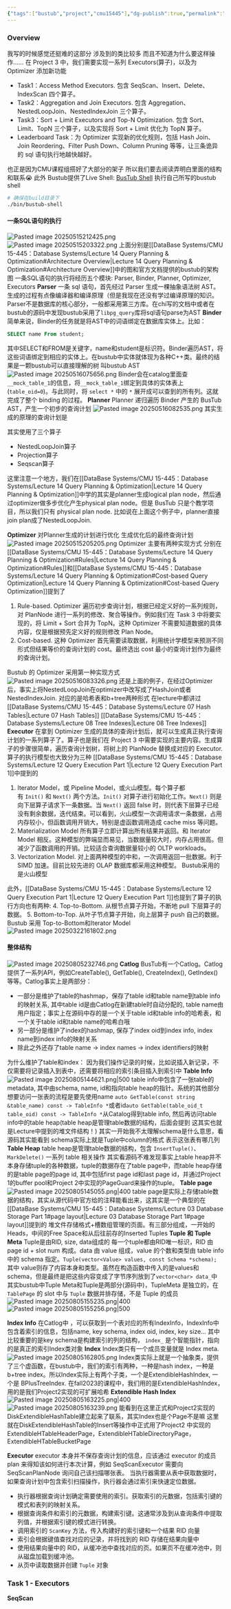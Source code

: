 ```yaml
---
{"tags":["bustub","project","cmu15445"],"dg-publish":true,"permalink":"/DataBase Systems/CMU 15-445：Database Systems/Project 3 Query Execution/","dgPassFrontmatter":true,"noteIcon":"","created":"2025-05-15T20:21:35.866+08:00","updated":"2025-08-05T23:35:19.601+08:00"}
---
```


### Overview
我写的时候感觉还挺难的这部分 涉及到的类比较多 而且不知道为什么要这样操作……
在 Project 3 中，我们需要实现一系列 Executors(算子)，以及为 Optimizer 添加新功能
- Task1：Access Method Executors. 包含 SeqScan、Insert、Delete、IndexScan 四个算子。
- Task2：Aggregation and Join Executors. 包含 Aggregation、NestedLoopJoin、NestedIndexJoin 三个算子。
- Task3：Sort + Limit Executors and Top-N Optimization. 包含 Sort、Limit、TopN 三个算子，以及实现将 Sort + Limit 优化为 TopN 算子。
- Leaderboard Task：为 Optimizer 实现新的优化规则，包括 Hash Join、Join Reordering、Filter Push Down、Column Pruning 等等，让三条诡异的 sql 语句执行地越快越好。

也正是因为CMU课程组搭好了大部分的架子 所以我们要去阅读弄明白里面的结构和联系😭
此外 Bustub提供了Live Shell: [BusTub Shell](https://15445.courses.cs.cmu.edu/fall2023/bustub/)
执行自己所写的bustub shell
```bash
# 确保在build目录下
./bin/bustub-shell
```

#### 一条SQL语句的执行
![Pasted image 20250515212425.png](/img/user/accessory/Pasted%20image%2020250515212425.png)
![Pasted image 20250515203322.png](/img/user/accessory/Pasted%20image%2020250515203322.png)
上面分别是[[DataBase Systems/CMU 15-445：Database Systems/Lecture 14 Query Planning & Optimization#Architecture Overview\|Lecture 14 Query Planning & Optimization#Architecture Overview]]中的图和官方文档提供的bustub的架构图
一条SQL语句的执行将经历五个模块: Parser, Binder, Planner, Optimizer, Executors
**Parser**
一条 sql 语句，首先经过 Parser 生成一棵抽象语法树 AST。生成的过程有点像编译器和编译原理（但是我现在还没有学过编译原理的知识。Parser不是数据库的核心部分，一般都采用第三方库。在chi写的文档中或者在bustub的源码中发现bustub采用了`libpg_query`库将sql语句parse为AST
**Binder**
简单来说，Binder的任务就是将AST中的词语绑定在数据库实体上。比如：
```sql
SELECT name From student;
```
其中SELECT和FROM是关键字，name和student是标识符。Binder遍历AST，将这些词语绑定到相应的实体上。在bustub中实体就体现为各种C++类。最终的结果是一颗bustub可以直接理解的树 叫bustub AST
![Pasted image 20250516075656.png](/img/user/accessory/Pasted%20image%2020250516075656.png)
Binder会在catalog里面查`__mock_table_1`的信息，将`__mock_table_1`绑定到具体的实体表上(`table_oid=0`)。与此同时，将 `select *` 中的 `*` 展开成可以查到的所有列。这就完成了整个 binding 的过程。
**Planner**
Planner 递归遍历 Binder 产生的 BusTub AST，产生一个初步的查询计划
![Pasted image 20250516082535.png](/img/user/accessory/Pasted%20image%2020250516082535.png)
其实生成的原理的查询计划是

其实使用了三个算子
- NestedLoopJoin算子
- Projection算子
- Seqscan算子

这里注意一个地方，我们在[[DataBase Systems/CMU 15-445：Database Systems/Lecture 14 Query Planning & Optimization\|Lecture 14 Query Planning & Optimization]]中学的其实是planner生成logical plan node，然后通过optimizer做多步优化产生physical plan node。但是 BusTub 只是个教学项目，所以我们只有 physical plan node. 比如说在上面这个例子中，planner直接join plan成了NestedLoopJoin.


**Optimizer**
对Planner生成的计划进行优化 生成优化后的最终查询计划
![Pasted image 20250515205205.png](/img/user/accessory/Pasted%20image%2020250515205205.png)
Optimizer 主要有两种实现方式 分别在[[DataBase Systems/CMU 15-445：Database Systems/Lecture 14 Query Planning & Optimization#Rules\|Lecture 14 Query Planning & Optimization#Rules]]和[[DataBase Systems/CMU 15-445：Database Systems/Lecture 14 Query Planning & Optimization#Cost-based Query Optimization\|Lecture 14 Query Planning & Optimization#Cost-based Query Optimization]]提到了
1. Rule-based. Optimizer 遍历初步查询计划，根据已经定义好的一系列规则，对 PlanNode 进行一系列的修改、聚合等操作。例如我们在 Task 3 中将要实现的，将 Limit + Sort 合并为 TopN。这种 Optimizer 不需要知道数据的具体内容，仅是根据预先定义好的规则修改 Plan Node。
2. Cost-based. 这种 Optimizer 首先需要读取数据，利用统计学模型来预测不同形式但结果等价的查询计划的 cost。最终选出 cost 最小的查询计划作为最终的查询计划。

Bustub 的 Optimizer 采用第一种实现方式
![Pasted image 20250516083326.png](/img/user/accessory/Pasted%20image%2020250516083326.png)
还是上面的例子，在经过Optimizer后，事实上将NestedLoopJoin在optimizer中改写成了HashJoin或者NestedIndexJoin. 对应的是哈希表和b+tree两种形式 在lecture中都讲过 [[DataBase Systems/CMU 15-445：Database Systems/Lecture 07 Hash Tables\|Lecture 07 Hash Tables]] [[DataBase Systems/CMU 15-445：Database Systems/Lecture 08 Tree Indexes\|Lecture 08 Tree Indexes]]
**Executor**
在拿到 Optimizer 生成的具体的查询计划后，就可以生成真正执行查询计划的一系列算子了。算子也是我们在 Project 3 中需要实现的主要内容。生成算子的步骤很简单，遍历查询计划树，将树上的 PlanNode 替换成对应的 Executor.
算子的执行模型也大致分为三种 [[DataBase Systems/CMU 15-445：Database Systems/Lecture 12 Query Execution Part 1\|Lecture 12 Query Execution Part 1]]中提到的
1. Iterator Model，或 Pipeline Model，或火山模型。每个算子都有 `Init()` 和 `Next()` 两个方法。`Init()` 对算子进行初始化工作。`Next()` 则是向下层算子请求下一条数据。当 `Next()` 返回 false 时，则代表下层算子已经没有剩余数据，迭代结束。可以看到，火山模型一次调用请求一条数据，占用内存较小，但函数调用开销大，特别是虚函数调用造成 cache miss 等问题。
2. Materialization Model 所有算子立即计算出所有结果并返回。和 Iterator Model 相反。这种模型的弊端显而易见，当数据量较大时，内存占用很高。但减少了函数调用的开销。比较适合查询数据量较小的 OLTP workloads。
3. Vectorization Model. 对上面两种模型的中和，一次调用返回一批数据。利于 SIMD 加速。目前比较先进的 OLAP 数据库都采用这种模型。
Bustub采用的是火山模型

此外，[[DataBase Systems/CMU 15-445：Database Systems/Lecture 12 Query Execution Part 1\|Lecture 12 Query Execution Part 1]]也提到了算子的执行方向也有两种:
4. Top-to-Bottom. 从根节点算子开始，不断地 pull 下层算子的数据。
5. Bottom-to-Top. 从叶子节点算子开始，向上层算子 push 自己的数据。
Bustub 采用 Top-to-Bottom和Iterator Model
![Pasted image 20250322161802.png](/img/user/accessory/Pasted%20image%2020250322161802.png)

#### 整体结构
![Pasted image 20250805232746.png](/img/user/accessory/Pasted%20image%2020250805232746.png)
**Catlog**
BusTub有一个Catlog。Catlog提供了一系列API，例如CreateTable(), GetTable(), CreateIndex(), GetIndex()等等。Catlog事实上是两部分：
- 一部分是维护了table的hashmap，保存了table id和table name到table info的映射关系, 其中table id是由Catlog在新建table时自动分配的, table name由用户指定；事实上在源码中存的是一个关于table id和table info的哈希表，和一个关于table id和table name的哈希白哦
- 另一部分是维护了index的hashmap, 保存了index oid到index info, index name到index info的映射关系
- 除此之外还存了table name -> index names -> index identifiers的映射

为什么维护了table和index： 因为我们操作记录的时候，比如说插入新记录，不仅需要将记录插入到表中，还需要将相应的索引条目插入到索引中
**Table Info**
![Pasted image 20250805144621.png|500](/img/user/accessory/Pasted%20image%2020250805144621.png)
table info中包含了一张table的metadata, 其中由schema, name, id和指向table heap的指针。系统的其他部分想要访问一张表的流程是要先使用name `auto GetTable(const string &table_name) const -> TableInfo *`或者id`auto GetTable(table_oid_t table_oid) const -> TableInfo *`从Catalog得到table info, 然后再访问table info中的table heap(table heap是管理table数据的结构，后面会提到 这其实也就是Lecture中提到的堆文件结构！)
其实一开始我不太理解schema是什么意思，看源码其实能看到 schema实际上就是Tuple中column的格式 表示这张表有哪几列
**Table Heap**
table heap是管理table数据的结构，包含 `InsertTuple()`、`MarkDelete()` 一系列 table 相关操作
其实看源码不难发现事实上table heap并不本身存储tuple的各种数据，tuple的数据存在了table page中，而table heap存储的是table page的page id, 其中包括first page id和last page id，并通过Project 1的buffer pool和Project 2中实现的PageGuard来操作的tuple。
**Table page**
![Pasted image 20250805145055.png|400](/img/user/accessory/Pasted%20image%2020250805145055.png)
table page是实际上存储table数据的结构，其实从源代码中官方给的注释能看出来，这其实是一个典型的在[[DataBase Systems/CMU 15-445：Database Systems/Lecture 03 Database Storage Part 1#page layout\|Lecture 03 Database Storage Part 1#page layout]]提到的 堆文件存储格式+槽数组管理的页面。有三部分组成，一开始的Heads，中间的Free Space和从后往前存的Inserted Tuples
**Tuple 和 Tuple Meta**
Tuple是由RID, size, data组成的
每一个tuple都由RID唯一标识，RID 由 page id + slot num 构成。data 由 value 组成，value 的个数和类型由 table info 中的 schema 指定。`Tuple(vector<Value> values, const Schema *schema);` 其中 value则存了内容本身和类型。虽然在构造函数中传入的是values和schema，但是最终是把这些内容变成了字节序列放到了`vector<char> data_`中
其实bustub中Tuple Meta和Tuple是两部分(源码中)，TupleMeta 是独立的，在 `TablePage` 的 slot 中与 `Tuple` 数据并排存储，不是 Tuple 的成员
![Pasted image 20250805155235.png|400](/img/user/accessory/Pasted%20image%2020250805155235.png)
![Pasted image 20250805155256.png|500](/img/user/accessory/Pasted%20image%2020250805155256.png)

**Index Info**
在Catlog中 ，可以获取到一个表对应的所有IndexInfo，IndexInfo中包含着索引的信息，包括name, key schema, index oid, index, key size...  其中比较重要的是key schema是构建索引的列的结构， `index_` 是个智能指针，指向的是真正的索引Index类对象
**Index**
Index类只有一个成员变量就是 Index meta.
![Pasted image 20250805162805.png](/img/user/accessory/Pasted%20image%2020250805162805.png)
Index类实际上就是一个抽象类，提供了三个虚函数，在bustub中，我们的索引有两种，一种是hash index，一种是b+tree index。所以Index实际上有两个子类，一个是ExtendibleHashIndex, 一个是 BPlusTreeIndex. 在fall2023的课程中，我们用的是ExtendibleHashIndex，用的是我们Project2实现的可扩展哈希
**Extendible Hash Index**
![Pasted image 20250805163225.png|400](/img/user/accessory/Pasted%20image%2020250805163225.png)
![Pasted image 20250805163239.png](/img/user/accessory/Pasted%20image%2020250805163239.png)
能看到在这里正式和Project2实现的DiskExtendibleHashTable建立起来了联系，其实Index也是个Page不是嘛 这里就在DiskExtendibleHashTable的Insert等操作中正式用了Project2 中实现的ExtendibleHTableHeaderPage，ExtendibleHTableDirectoryPage， ExtendibleHTableBucketPage

**Executor**
executor 本身并不保存查询计划的信息，应该通过 executor 的成员 plan 来得知该如何进行本次计算，例如 SeqScanExecutor 需要向 SeqScanPlanNode 询问自己该扫描哪张表。
当执行器需要从表中获取数据时，如果查询计划中包含索引扫描操作，执行器会通过索引来快速定位数据。
- 执行器根据查询计划确定需要使用的索引。获取索引的元数据，包括索引键的模式和表列的映射关系。
- 根据查询条件和索引的元数据，构建索引键。这通常涉及到从查询条件中提取列值，并根据索引键的模式进行转换。
- 调用索引的 `ScanKey` 方法，传入构建好的索引键和一个结果 RID 向量
- 索引会根据键值查找对应的记录，并将找到的 RID 存储在结果向量中
- 使用结果向量中的 RID，从缓冲池中查找对应的页。如果页不在缓冲池中，则从磁盘加载到缓冲池。
- 从页中读取数据并创建 `Tuple` 对象

### Task 1 - Executors
**SeqScan**


